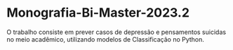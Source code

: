 # Monografia-Bi-Master-2023.2
O trabalho consiste em prever casos de depressão e pensamentos suicidas no meio acadêmico, utilizando modelos de Classificação no Python. 
